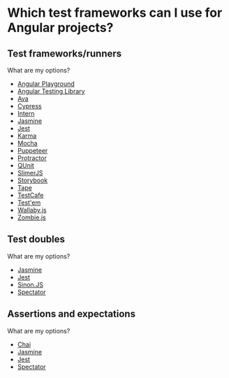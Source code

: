 # Which test frameworks can I use for Angular projects?

## Test frameworks/runners
What are my options?

- [Angular Playground](../frameworks-and-libraries/angular-playground.md)
- [Angular Testing Library](../frameworks-and-libraries/angular-testing-library.md)
- [Ava](../frameworks-and-libraries/ava.md)
- [Cypress](../frameworks-and-libraries/cypress.md)
- [Intern](../frameworks-and-libraries/intern.md)
- [Jasmine](../frameworks-and-libraries/jasmine.md)
- [Jest](../frameworks-and-libraries/jest.md)
- [Karma](../frameworks-and-libraries/karma.md)
- [Mocha](../frameworks-and-libraries/mocha.md)
- [Puppeteer](../frameworks-and-libraries/puppeteer.md)
- [Protractor](../frameworks-and-libraries/protractor.md)
- [QUnit](../frameworks-and-libraries/qunit.md)
- [SlimerJS](../frameworks-and-libraries/slimerjs.md)
- [Storybook](../frameworks-and-libraries/storybook.md)
- [Tape](../frameworks-and-libraries/tape.md)
- [TestCafe](../frameworks-and-libraries/testcafe.md)
- [Test'em](../frameworks-and-libraries/testem.md)
- [Wallaby.js](../frameworks-and-libraries/wallaby-js.md)
- [Zombie.js](../frameworks-and-libraries/zombie-js.md)

## Test doubles
What are my options?

- [Jasmine](../frameworks-and-libraries/jasmine.md)
- [Jest](../frameworks-and-libraries/jest.md)
- [Sinon.JS](../frameworks-and-libraries/sinon-js.md)
- [Spectator](../frameworks-and-libraries/spectator.md)

## Assertions and expectations
What are my options?

- [Chai](../frameworks-and-libraries/chai.md)
- [Jasmine](../frameworks-and-libraries/jasmine.md)
- [Jest](../frameworks-and-libraries/jest.md)
- [Spectator](../frameworks-and-libraries/spectator.md)
